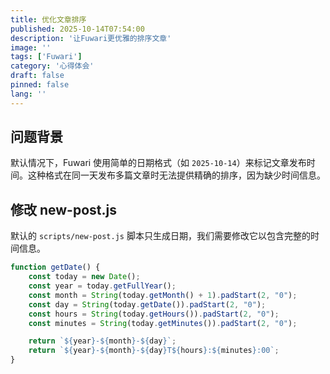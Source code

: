 ```yaml
---
title: 优化文章排序
published: 2025-10-14T07:54:00
description: '让Fuwari更优雅的排序文章'
image: ''
tags: ['Fuwari']
category: '心得体会'
draft: false
pinned: false
lang: ''
---
```


## 问题背景

默认情况下，Fuwari 使用简单的日期格式（如 `2025-10-14`）来标记文章发布时间。这种格式在同一天发布多篇文章时无法提供精确的排序，因为缺少时间信息。

## 修改 new-post.js

默认的 `scripts/new-post.js` 脚本只生成日期，我们需要修改它以包含完整的时间信息。

```javascript del={9} ins={6-7,10}
function getDate() {
	const today = new Date();
	const year = today.getFullYear();
	const month = String(today.getMonth() + 1).padStart(2, "0");
	const day = String(today.getDate()).padStart(2, "0");
	const hours = String(today.getHours()).padStart(2, "0");
	const minutes = String(today.getMinutes()).padStart(2, "0");

	return `${year}-${month}-${day}`;
	return `${year}-${month}-${day}T${hours}:${minutes}:00`;
}
```